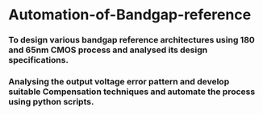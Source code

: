 # Automation-of-Bandgap-reference
### To design various bandgap reference architectures using 180 and 65nm CMOS process and analysed its design specifications.
### Analysing the output voltage error pattern and develop suitable Compensation techniques and automate the process using python scripts.
